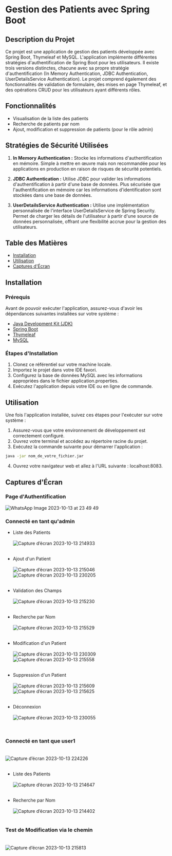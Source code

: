 # Gestion des Patients avec Spring Boot

## Description du Projet

Ce projet est une application de gestion des patients développée avec Spring Boot, Thymeleaf et MySQL. L'application implémente différentes stratégies d'authentification de Spring Boot pour les utilisateurs. Il existe trois versions distinctes, chacune avec sa propre stratégie d'authentification (In Memory Authentication, JDBC Authentication, UserDetailsService Authentication). Le projet comprend également des fonctionnalités de validation de formulaire, des mises en page Thymeleaf, et des opérations CRUD pour les utilisateurs ayant différents rôles.

## Fonctionnalités

- Visualisation de la liste des patients
- Recherche de patients par nom
- Ajout, modification et suppression de patients (pour le rôle admin)

## Stratégies de Sécurité Utilisées

1. **In Memory Authentication :** Stocke les informations d'authentification en mémoire. Simple à mettre en œuvre mais non recommandée pour les applications en production en raison de risques de sécurité potentiels.

2. **JDBC Authentication :** Utilise JDBC pour valider les informations d'authentification à partir d'une base de données. Plus sécurisée que l'authentification en mémoire car les informations d'identification sont stockées dans une base de données.

3. **UserDetailsService Authentication :** Utilise une implémentation personnalisée de l'interface UserDetailsService de Spring Security. Permet de charger les détails de l'utilisateur à partir d'une source de données personnalisée, offrant une flexibilité accrue pour la gestion des utilisateurs.

## Table des Matières

- [Installation](#installation)
- [Utilisation](#utilisation)
- [Captures d'Écran](#captures-décran)

## Installation

### Prérequis

Avant de pouvoir exécuter l'application, assurez-vous d'avoir les dépendances suivantes installées sur votre système :

- [Java Development Kit (JDK)](https://www.oracle.com/java/technologies/javase-downloads.html)
- [Spring Boot](https://spring.io/projects/spring-boot)
- [Thymeleaf](https://www.thymeleaf.org/)
- [MySQL](https://www.mysql.com/)

### Étapes d'Installation

1. Clonez ce référentiel sur votre machine locale.
2. Importez le projet dans votre IDE favori.
3. Configurez la base de données MySQL avec les informations appropriées dans le fichier application.properties.
4. Exécutez l'application depuis votre IDE ou en ligne de commande.

## Utilisation

Une fois l'application installée, suivez ces étapes pour l'exécuter sur votre système :

1. Assurez-vous que votre environnement de développement est correctement configuré.
2. Ouvrez votre terminal et accédez au répertoire racine du projet.
3. Exécutez la commande suivante pour démarrer l'application :

```bash
java -jar nom_de_votre_fichier.jar
````
4. Ouvrez votre navigateur web et allez à l'URL suivante : localhost:8083.
   
## Captures d'Écran

### Page d'Authentification
![WhatsApp Image 2023-10-13 at 23 49 49](https://github.com/NaimaAYYACHE/skydash/assets/105889744/50647af0-86fe-49f6-8f6c-43e1bee2fb47)

### Connecté en tant qu'admin
- Liste des Patients <br>  <br> 
  ![Capture d’écran 2023-10-13 214933](https://github.com/NaimaAYYACHE/skydash/assets/105889744/7b76431a-6f87-4810-8323-b7e97ae896da)
  <br>  <br> 
- Ajout d'un Patient <br>  <br> 
 ![Capture d’écran 2023-10-13 215046](https://github.com/NaimaAYYACHE/skydash/assets/105889744/b7feeeb8-898f-46f2-bf84-10c3d5aec8c4) <br>
 ![Capture d’écran 2023-10-13 230205](https://github.com/NaimaAYYACHE/skydash/assets/105889744/c3662456-997d-42d8-bf48-d79e2042d5f7)
 <br>  <br> 
- Validation des Champs <br>  <br> 
 ![Capture d’écran 2023-10-13 215230](https://github.com/NaimaAYYACHE/skydash/assets/105889744/411e94e7-302c-48e6-bd69-2dd02c0a5c72)
 <br>  <br> 

- Recherche par Nom <br>  <br> 
  ![Capture d’écran 2023-10-13 215529](https://github.com/NaimaAYYACHE/skydash/assets/105889744/0eb6e021-ff10-4581-afae-486e8e8fc411)
  <br>  <br> 
- Modification d'un Patient <br>  <br> 
  ![Capture d’écran 2023-10-13 230309](https://github.com/NaimaAYYACHE/skydash/assets/105889744/b14ec95f-3622-49cc-8b8a-e5d95436867f) <br>
  ![Capture d’écran 2023-10-13 215558](https://github.com/NaimaAYYACHE/skydash/assets/105889744/3f215521-80d0-41ba-a7ca-03a8980d7497)
   <br>  <br> 

- Suppression d'un Patient <br>  <br> 
  ![Capture d’écran 2023-10-13 215609](https://github.com/NaimaAYYACHE/skydash/assets/105889744/a7790a16-a110-40c4-8ac2-651b4a6df2b3) <br>
  ![Capture d’écran 2023-10-13 215625](https://github.com/NaimaAYYACHE/skydash/assets/105889744/36a5e7db-1586-4ba0-bd37-f140be0f2183) <br>  <br> 
- Déconnexion  <br>  <br>
 ![Capture d’écran 2023-10-13 230055](https://github.com/NaimaAYYACHE/skydash/assets/105889744/17761e0f-5164-4d75-b68e-c89bdb131f67)

<br>

 ### Connecté en tant que user1 <br>  <br> 
![Capture d’écran 2023-10-13 224226](https://github.com/NaimaAYYACHE/skydash/assets/105889744/4f4b98d5-7af4-4b86-a4a5-ccd69aef2e83) 
<br>  <br> 
- Liste des Patients <br>  <br> 
  ![Capture d’écran 2023-10-13 214647](https://github.com/NaimaAYYACHE/skydash/assets/105889744/3f8e0c7a-03bf-463c-99fe-f24a5a97272d)
  <br>  <br> 

- Recherche par Nom <br>  <br> 
  ![Capture d’écran 2023-10-13 214402](https://github.com/NaimaAYYACHE/skydash/assets/105889744/f45772f8-e840-4138-9770-e9dba2cd9a0f) <br>  <br> 


### Test de Modification via le chemin <br>  <br> 
![Capture d’écran 2023-10-13 215813](https://github.com/NaimaAYYACHE/skydash/assets/105889744/a0c243eb-434d-436f-8018-9fabaafe3e72)





